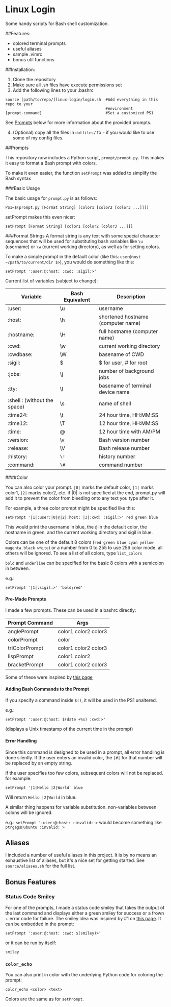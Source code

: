 # Linux Login
Some handy scripts for Bash shell customization.

##Features:
- colored terminal prompts
- useful aliases 
- sample .vimrc
- bonus util functions

##Installation:
1. Clone the repository
2. Make sure all .sh files have execute permissions set
3. Add the following lines to your .bashrc
  ```	
  source [path/to/repo/]linux-login/login.sh  #Add everything in this repo to your 
                                              #environment
  [prompt-command]                            #Set a customized PS1
  ```
  See [Prompts](#prompts) below for more information about the provided prompts.

4. (Optional) copy all the files in `dotfiles/` to `~` if you would like to use some of my config files.

##Prompts

This repository now includes a Python script, `prompt/prompt.py`. This makes it easy to format a Bash prompt with colors.

To make it even easier, the function `setPrompt` was added to simplify the Bash syntax

###Basic Usage

The basic usage for `prompt.py` is as follows:

```
PS1=$(prompt.py [Format String] [color1 [color2 [color3 ...]]])
```

setPrompt makes this even nicer:

```
setPrompt [Format String] [color1 [color2 [color3 ...]]]
```

###Format Strings
A format string is any text with some special character sequences that will be used for substituting bash variables like `\u` (username) or `\w` (current working directory), as well as for setting colors.

To make a simple prompt in the default color (like this: `user@host ~/path/to/current/dir $>`), you would do something like this:

```
setPrompt ':user:@:host: :cwd: :sigil:>'
```

Current list of variables (subject to change):

Variable | Bash Equivalent | Description
---------|-----------------|------------
:user:     | \u  | username
:host:     | \h  | shortened hostname (computer name)
:hostname: | \H  | full hostname (computer name)
:cwd:      | \w  | current working directory
:cwdbase:  | \W  | basename of CWD
:sigil:    | \$  | $ for user, # for root
:jobs:     | \j  | number of background jobs
:tty:      | \l  | basename of terminal device name
:shell : (without the space)    | \s  | name of shell
:time24:   | \t  | 24 hour time, HH:MM:SS
:time12:   | \T  | 12 hour time, HH:MM:SS
:time:     | \@  | 12 hour time with AM/PM
:version:  | \v  | Bash version number
:release:  | \V  | Bash release number
:history:  | `\!`  | history number
:command:  | `\#` | command number

####Color

You can also color your prompt. `|0|` marks the default color, `|1|` marks color1, `|2|` marks color2, etc. if |0| is not specified at the end, prompt.py will add it to prevent the color from bleeding onto any text you type after it.

For example, a three color prompt might be specified like this:

```
setPrompt '|1|:user:|0|@|2|:host: |3|:cwd: :sigil:>' red green blue
```

This would print the username in blue, the `@` in the default color, the hostname in green, and the current working directory and sigil in blue. 

Colors can be one of the default 8 colors (`red green blue cyan yellow magenta black white`) or a number from 0 to 255 to
use 256 color mode. all others will be ignored. To see a list of all colors, type `list_colors`

`bold` and `underline` can be specified for the basic 8 colors with a semicolon in between. 

e.g.:

```
setPrompt '|1|:sigil:>' 'bold;red'
```

#### Pre-Made Prompts

I made a few prompts. These can be used in a bashrc directly:

|Prompt Command|Args|
|--------------|----|
|anglePrompt|color1 color2 color3
|colorPrompt|color
|triColorPrompt|color1 color2 color3
|lispPrompt|color1 color2
|bracketPrompt|color1 color2 color3

Some of these were inspired by [this page](https://www.maketecheasier.com/8-useful-and-interesting-bash-prompts/)

#### Adding Bash Commands to the Prompt

If you specify a command inside `$()`, it will be used in the PS1 unaltered.

e.g.:

```
setPrompt ':user:@:host: $(date +%s) :cwd:>'
```

(displays a Unix timestamp of the current time in the prompt)

#### Error Handling

Since this command is designed to be used in a prompt, all error handling is done silently. If the user enters an invalid color, the `|#|` for that number will be replaced by an empty string.

If the user specifies too few colors, subsequent colors will not be replaced. for example:

```
setPrompt '|1|Hello |2|World` blue
```

Will return `Hello |2|World` in blue.

A similar thing happens for variable substitution. non-variables between colons will be ignored.

e.g.: `setPrompt ':user:@:host: :invalid: >` would become something like `ptrgags@ubuntu :invalid: >`


## Aliases

I included a number of useful aliases in this project. It is by no means an exhaustive list of aliases, but it's a nice set for getting started. See `source/aliases.sh` for the full list.

## Bonus Features

### Status Code Smiley

For one of the prompts, I made a status code smiley that takes the output of the last command and displays either a green smiley for success or a frown + error code for failure. The smiley idea was inspired by #1 on [this page](https://www.maketecheasier.com/8-useful-and-interesting-bash-prompts/). It can be embedded in the prompt:

```
setPrompt ':user:@:host: :cwd: $(smiley)>'
```

or it can be run by itself:

`smiley`

### `color_echo`

You can also print in color with the underlying Python code for coloring the
prompt:

```
color_echo <color> <text>
```

Colors are the same as for `setPrompt`.
